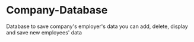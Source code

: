 # Company-Database
Database to save company's employer's data
you can add, delete, display and save new employees' data
